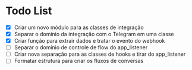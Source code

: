 # Todo List

- [x] Criar um novo módulo para as classes de integração
- [x] Separar o domínio da integração com o Telegram em uma classe
- [x] Criar função para extrair dados e tratar o evento do webhook
- [ ] Separar o domínio de controle de flow do app_listener
- [ ] Criar nova separação para as classes de hooks e tirar do app_listener
- [ ] Formatar estrutura para criar os fluxos de conversas

